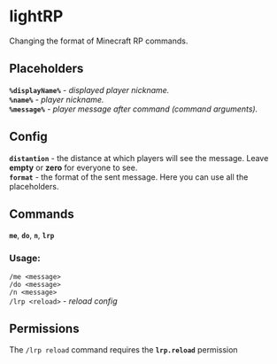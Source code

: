 # lightRP
Changing the format of Minecraft RP commands.
## Placeholders
**`%displayName%`** - *displayed player nickname.*  
**`%name%`** - *player nickname.*  
**`%message%`** - *player message after command (command arguments).*
## Config
**`distantion`** - the distance at which players will see the message. Leave **empty** or **zero** for everyone to see.  
**`format`** - the format of the sent message. Here you can use all the placeholders.
## Commands
**`me`**, **`do`**, **`n`**, **`lrp`**
### Usage:
`/me <message>`  
`/do <message>`  
`/n <message>`  
`/lrp <reload>` - *reload config*  
## Permissions
The `/lrp reload` command requires the **`lrp.reload`** permission
